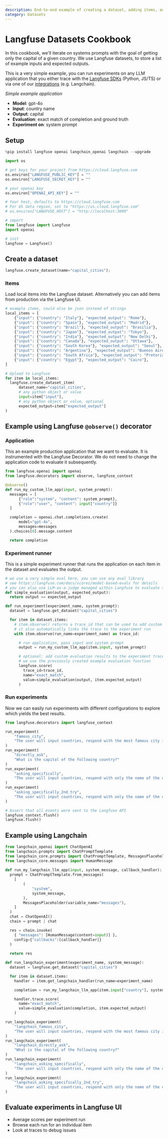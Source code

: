 ```yaml
---
description: End-to-end example of creating a dataset, adding items, and running experiments with Langfuse datasets.
category: Datasets
---
```


# Langfuse Datasets Cookbook

In this cookbook, we'll iterate on systems prompts with the goal of getting only the capital of a given country. We use Langfuse datasets, to store a list of example inputs and expected outputs.

This is a very simple example, you can run experiments on any LLM application that you either trace with the [Langfuse SDKs](https://langfuse.com/docs/sdk) (Python, JS/TS) or via one of our [integrations](https://langfuse.com/docs/integrations) (e.g. Langchain).

_Simple example application_

- **Model**: gpt-4o
- **Input**: country name
- **Output**: capital
- **Evaluation**: exact match of completion and ground truth
- **Experiment on**: system prompt

## Setup


```python
%pip install langfuse openai langchain_openai langchain --upgrade
```


```python
import os

# get keys for your project from https://cloud.langfuse.com
os.environ["LANGFUSE_PUBLIC_KEY"] = ""
os.environ["LANGFUSE_SECRET_KEY"] = ""

# your openai key
os.environ["OPENAI_API_KEY"] = ""

# Your host, defaults to https://cloud.langfuse.com
# For US data region, set to "https://us.cloud.langfuse.com"
# os.environ["LANGFUSE_HOST"] = "http://localhost:3000"
```


```python
# import
from langfuse import Langfuse
import openai

# init
langfuse = Langfuse()
```

## Create a dataset


```python
langfuse.create_dataset(name="capital_cities");
```

### Items

Load local items into the Langfuse dataset. Alternatively you can add items from production via the Langfuse UI.


```python
# example items, could also be json instead of strings
local_items = [
    {"input": {"country": "Italy"}, "expected_output": "Rome"},
    {"input": {"country": "Spain"}, "expected_output": "Madrid"},
    {"input": {"country": "Brazil"}, "expected_output": "Brasília"},
    {"input": {"country": "Japan"}, "expected_output": "Tokyo"},
    {"input": {"country": "India"}, "expected_output": "New Delhi"},
    {"input": {"country": "Canada"}, "expected_output": "Ottawa"},
    {"input": {"country": "South Korea"}, "expected_output": "Seoul"},
    {"input": {"country": "Argentina"}, "expected_output": "Buenos Aires"},
    {"input": {"country": "South Africa"}, "expected_output": "Pretoria"},
    {"input": {"country": "Egypt"}, "expected_output": "Cairo"},
]
```


```python
# Upload to Langfuse
for item in local_items:
  langfuse.create_dataset_item(
      dataset_name="capital_cities",
      # any python object or value
      input=item["input"],
      # any python object or value, optional
      expected_output=item["expected_output"]
)
```

## Example using Langfuse `@observe()` decorator

### Application

This an example production application that we want to evaluate. It is instrumented with the Langfuse Decorator. We do not need to change the application code to evaluate it subsequently.


```python
from langfuse.openai import openai
from langfuse.decorators import observe, langfuse_context

@observe()
def run_my_custom_llm_app(input, system_prompt):
  messages = [
      {"role":"system", "content": system_prompt},
      {"role":"user", "content": input["country"]}
  ]

  completion = openai.chat.completions.create(
      model="gpt-4o",
      messages=messages
  ).choices[0].message.content

  return completion
```

### Experiment runner

This is a simple experiment runner that runs the application on each item in the dataset and evaluates the output.


```python
# we use a very simple eval here, you can use any eval library
# see https://langfuse.com/docs/scores/model-based-evals for details
# you can also use LLM-as-a-judge managed within Langfuse to evaluate the outputs
def simple_evaluation(output, expected_output):
  return output == expected_output
```


```python
def run_experiment(experiment_name, system_prompt):
  dataset = langfuse.get_dataset("capital_cities")

  for item in dataset.items:
    # item.observe() returns a trace_id that can be used to add custom evaluations later
    # it also automatically links the trace to the experiment run
    with item.observe(run_name=experiment_name) as trace_id:

      # run application, pass input and system prompt
      output = run_my_custom_llm_app(item.input, system_prompt)

      # optional: add custom evaluation results to the experiment trace
      # we use the previously created example evaluation function
      langfuse.score(
        trace_id=trace_id,
        name="exact_match",
        value=simple_evaluation(output, item.expected_output)
      )
```

### Run experiments

Now we can easily run experiments with different configurations to explore which yields the best results.


```python
from langfuse.decorators import langfuse_context

run_experiment(
    "famous_city",
    "The user will input countries, respond with the most famous city in this country"
)
run_experiment(
    "directly_ask",
    "What is the capital of the following country?"
)
run_experiment(
    "asking_specifically",
    "The user will input countries, respond with only the name of the capital"
)
run_experiment(
    "asking_specifically_2nd_try",
    "The user will input countries, respond with only the name of the capital. State only the name of the city."
)

# Assert that all events were sent to the Langfuse API
langfuse_context.flush()
langfuse.flush()
```

## Example using Langchain


```python
from langchain_openai import ChatOpenAI
from langchain.prompts import ChatPromptTemplate
from langchain_core.prompts import ChatPromptTemplate, MessagesPlaceholder
from langchain_core.messages import HumanMessage
 
def run_my_langchain_llm_app(input, system_message, callback_handler):
  prompt = ChatPromptTemplate.from_messages(
    [
        (
            "system",
            system_message,
        ),
        MessagesPlaceholder(variable_name="messages"),
    ]
  )
  chat = ChatOpenAI()
  chain = prompt | chat

  res = chain.invoke(
    { "messages": [HumanMessage(content=input)] },
    config={"callbacks":[callback_handler]}
  )
  
  return res
```


```python
def run_langchain_experiment(experiment_name, system_message):
  dataset = langfuse.get_dataset("capital_cities")

  for item in dataset.items:
    handler = item.get_langchain_handler(run_name=experiment_name)

    completion = run_my_langchain_llm_app(item.input["country"], system_message, handler)

    handler.trace.score(
      name="exact_match",
      value=simple_evaluation(completion, item.expected_output)
    )
```


```python
run_langchain_experiment(
    "langchain_famous_city",
    "The user will input countries, respond with the most famous city in this country"
)
run_langchain_experiment(
    "langchain_directly_ask",
    "What is the capital of the following country?"
)
run_langchain_experiment(
    "langchain_asking_specifically",
    "The user will input countries, respond with only the name of the capital"
)
run_langchain_experiment(
    "langchain_asking_specifically_2nd_try",
    "The user will input countries, respond with only the name of the capital. State only the name of the city."
)
```

## Evaluate experiments in Langfuse UI

- Average scores per experiment run
- Browse each run for an individual item
- Look at traces to debug issues
